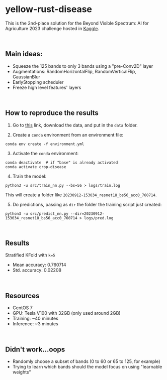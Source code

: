 # yellow-rust-disease

This is the 2nd-place solution for the Beyond Visible Spectrum: AI for Agriculture 2023 challenge hosted in [Kaggle](https://www.kaggle.com/competitions/beyond-visible-spectrum-ai-for-agriculture-P1).


<br>


## Main ideas:
- Squeeze the 125 bands to only 3 bands using a "pre-Conv2D" layer
- Augmentations: RandomHorizontalFlip, RandomVerticalFlip, GaussianBlur
- EarlyStopping scheduler
- Freeze high level features' layers


<br>


## How to reproduce the results

1. Go to [this](https://www.kaggle.com/competitions/beyond-visible-spectrum-ai-for-agriculture-P1/data) link, download the data, and put in the `data` folder.

2. Create a `conda` environment from an environment file:
```
conda env create -f environment.yml
```

3. Activate the `conda` environment:
```
conda deactivate  # if "base" is already activated
conda activate crop-disease
```

4. Train the model:
```
python3 -u src/train_nn.py --bs=56 > logs/train.log
```
This will create a folder like `20230912-153034_resnet18_bs56_acc0_760714`.


5. Do predictions, passing as `dir` the folder the training script just created:
```
python3 -u src/predict_nn.py --dir=20230912-153034_resnet18_bs56_acc0_760714 > logs/pred.log
```

<br>


## Results
Stratified KFold with `k=5`
- Mean accuracy: 0.760714 
- Std. accuracy: 0.02208


<br>


## Resources
- CentOS 7
- GPU: Tesla V100 with 32GB (only used around 2GB)
- Training: ~40 minutes
- Inference: ~3 minutes


<br>


## Didn't work...oops
- Randomly choose a subset of bands (0 to 60 or 65 to 125, for example)
- Trying to learn which bands should the model focus on using "learnable weights"
